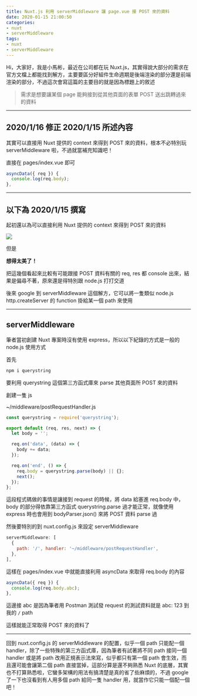 ```yaml
---
title: Nuxt.js 利用 serverMiddleware 讓 page.vue 接 POST 來的資料
date: 2020-01-15 21:00:50
categories:
- nuxt
- serverMiddleware
tags:
- nuxt
- serverMiddleware
---
```


Hi，大家好，我是小馬彬，最近在公司都在玩 Nuxt.js，其實得說大部分的需求在官方文檔上都能找到解方，主要要區分好組件生命週期是後端渲染的部分還是前端渲染的部分，不過這次會寫這篇的主要目的就是因為標題上的敘述

> 需求是想要讓某個 page 能夠接到從其他頁面的表單 POST 送出跳轉過來的資料

---

## 2020/1/16 修正 2020/1/15 所述內容

其實可以直接用 Nuxt 提供的 context 來得到 POST 來的資料，根本不必特別玩 serverMiddleware 啦，不過就當補充知識吧！

直接在 pages/index.vue 即可

```javascript
asyncData({ req }) {
  console.log(req.body);
},
```

---

## 以下為 2020/1/15 撰寫

起初還以為可以直接利用 Nuxt 提供的 context 來得到 POST 來的資料

![](https://i.imgur.com/oasAHFN.png)

但是

**想得太美了！**

把這幾個看起來比較有可能跟接 POST 資料有關的 req, res 都 console 出來，結果是偏尋不著，原來還是得特別跟 node.js 打打交道

後來 google 到 serverMiddleware 這個解方，它可以將一隻類似 node.js http.createServer 的 function 掛給某一個 path 來使用

---

## serverMiddleware

筆者當初創建 Nuxt 專案時沒有使用 express，所以以下紀錄的方式是一般的 node.js 使用方式

首先

```bash
npm i querystring
```

要利用 querystring 這個第三方函式庫來 parse 其他頁面所 POST 來的資料

創建一隻 js

~/middleware/postRequestHandler.js

```javascript
const querystring = require('querystring');

export default (req, res, next) => {
  let body = '';

  req.on('data', (data) => {
    body += data;
  });

  req.on('end', () => {
    req.body = querystring.parse(body) || {};
    next();
  });
};
```

這段程式碼做的事情是讓接到 request 的時候，將 data 給塞進 req.body 中，body 的部分得依靠第三方函式 querystring.parse 過才能正常，就像使用 express 時也會用到 bodyParser.json() 來將 POST 資料 parse 過

然後要特別的到 nuxt.config.js 來設定 serverMiddleware

```javascript
serverMiddleware: [
  {
    path: '/', handler: '~/middleware/postRequestHandler',
  },
],
```

這樣在 pages/index.vue 中就能直接利用 asyncData 來取得 req.body 的內容

```javascript
asyncData({ req }) {
  console.log(req.body.abc);
},
```

這邊接 abc 是因為筆者用 Postman 測試發 request 的測試資料就是 abc: 123 到我的 `/` path

這樣就能正常取得 POST 來的資料了

---

回到 nuxt.config.js 的 serverMiddleware 的配置，似乎一個 path 只能配一個 handler，除了一些特殊的第三方函式庫，因為筆者有試著將不同 path 接同一個 handler 或是將 path 改用正規表示法來寫，似乎都只有第一個 path 會生效，而且還可能會讓第二個 path 直接當掉，這部分算是還不夠熟悉 Nuxt 的底層，其實也不打算熟悉啦，它蠻多架構的用法有搞清楚是真的省了些麻煩的，不過 google 了一下也沒看到有人用多個 path 給同一隻 handler 用，就當作它只能一個配一個吧！
